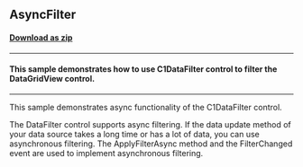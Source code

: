 ## AsyncFilter
#### [Download as zip](https://grapecity.github.io/DownGit/#/home?url=https://github.com/GrapeCity/ComponentOne-WinForms-Samples/tree/master/NetFramework\DataFilter\VB\AsyncFilter)
____
#### This sample demonstrates how to use C1DataFilter control to filter the DataGridView control. 
____
This sample demonstrates async functionality of the C1DataFilter control.

The DataFilter control supports async filtering. If the data update method of your data source takes a long time or has a lot of data, you can use asynchronous filtering.
The ApplyFilterAsync method and the FilterChanged event are used to implement asynchronous filtering.
